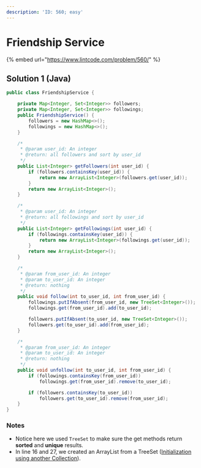 ```yaml
---
description: 'ID: 560; easy'
---
```


# Friendship Service

{% embed url="https://www.lintcode.com/problem/560/" %}

## Solution 1 \(Java\)

```java
public class FriendshipService {

    private Map<Integer, Set<Integer>> followers;
    private Map<Integer, Set<Integer>> followings;
    public FriendshipService() {
        followers = new HashMap<>();
        followings = new HashMap<>();
    }

    /*
     * @param user_id: An integer
     * @return: all followers and sort by user_id
     */
    public List<Integer> getFollowers(int user_id) {
        if (followers.containsKey(user_id)) {
            return new ArrayList<Integer>(followers.get(user_id));
        }
        return new ArrayList<Integer>();
    }

    /*
     * @param user_id: An integer
     * @return: all followings and sort by user_id
     */
    public List<Integer> getFollowings(int user_id) {
        if (followings.containsKey(user_id)) {
            return new ArrayList<Integer>(followings.get(user_id));
        }
        return new ArrayList<Integer>();
    }

    /*
     * @param from_user_id: An integer
     * @param to_user_id: An integer
     * @return: nothing
     */
    public void follow(int to_user_id, int from_user_id) {
        followings.putIfAbsent(from_user_id, new TreeSet<Integer>());
        followings.get(from_user_id).add(to_user_id);

        followers.putIfAbsent(to_user_id, new TreeSet<Integer>());
        followers.get(to_user_id).add(from_user_id);
    }

    /*
     * @param from_user_id: An integer
     * @param to_user_id: An integer
     * @return: nothing
     */
    public void unfollow(int to_user_id, int from_user_id) {
        if (followings.containsKey(from_user_id))
            followings.get(from_user_id).remove(to_user_id);

        if (followers.containsKey(to_user_id))
            followers.get(to_user_id).remove(from_user_id);
    }
}
```

### Notes

* Notice here we used `TreeSet` to make sure the get methods return **sorted** and **unique** results.
* In line 16 and 27, we created an ArrayList from a TreeSet \([Initialization using another Collection](https://www.geeksforgeeks.org/initialize-an-arraylist-in-java/)\).

